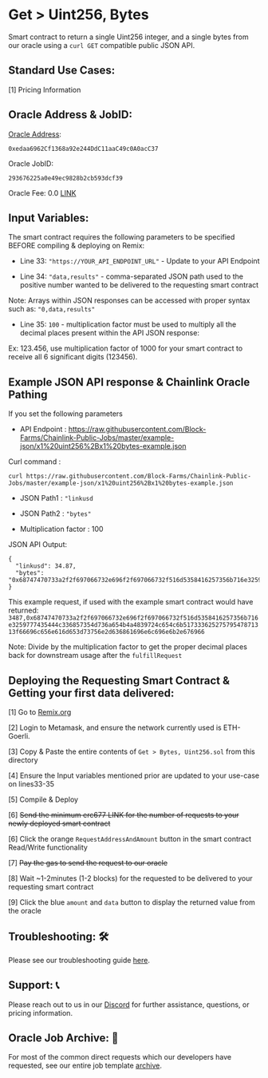# Get > Uint256, Bytes
Smart contract to return a single Uint256 integer, and a single bytes from our oracle using a `curl GET` compatible public JSON API.

## Standard Use Cases:
[1] Pricing Information

## Oracle Address & JobID:
[Oracle Address](https://goerli.etherscan.io/token/0xedaa6962Cf1368a92e244DdC11aaC49c0A0acC37): 
```
0xedaa6962Cf1368a92e244DdC11aaC49c0A0acC37
```
Oracle JobID: 
```
293676225a0e49ec9828b2cb593dcf39
```
Oracle Fee: 0.0 [LINK](https://goerli.etherscan.io/token/0x326C977E6efc84E512bB9C30f76E30c160eD06FB)

## Input Variables:
The smart contract requires the following parameters to be specified BEFORE compiling & deploying on Remix:

* Line 33: `"https://YOUR_API_ENDPOINT_URL"` - Update to your API Endpoint

* Line 34: `"data,results"` - comma-separated JSON path used to the positive number wanted to be delivered to the requesting smart contract

Note: Arrays within JSON responses can be accessed with proper syntax such as: `"0,data,results"`

* Line 35: `100` - multiplication factor must be used to multiply all the decimal places present within the API JSON response:

Ex: 123.456, use multiplication factor of 1000 for your smart contract to receive all 6 significant digits (123456).

## Example JSON API response & Chainlink Oracle Pathing
If you set the following parameters

* API Endpoint : https://raw.githubusercontent.com/Block-Farms/Chainlink-Public-Jobs/master/example-json/x1%20uint256%2Bx1%20bytes-example.json

Curl command : 
```
curl https://raw.githubusercontent.com/Block-Farms/Chainlink-Public-Jobs/master/example-json/x1%20uint256%2Bx1%20bytes-example.json
```

* JSON Path1 : `"linkusd`

* JSON Path2 : `"bytes"`

* Multiplication factor : 100

JSON API Output:
```
{
  "linkusd": 34.87,
  "bytes": "0x68747470733a2f2f697066732e696f2f697066732f516d5358416257356b716e3259777435444c336857354d736a654b4a4839724c654c6b51733362527579547871313f66696c656e616d653d73756e2d636861696e6c696e6b2e676966"
}
```
This example request, if used with the example smart contract would have returned: `3487,0x68747470733a2f2f697066732e696f2f697066732f516d5358416257356b716e3259777435444c336857354d736a654b4a4839724c654c6b51733362527579547871313f66696c656e616d653d73756e2d636861696e6c696e6b2e676966`

Note: Divide by the multiplication factor to get the proper decimal places back for downstream usage after the `fulfillRequest`

## Deploying the Requesting Smart Contract & Getting your first data delivered:
[1] Go to [Remix.org](https://remix.ethereum.org/)

[2] Login to Metamask, and ensure the network currently used is ETH-Goerli.

[3] Copy & Paste the entire contents of `Get > Bytes, Uint256.sol` from this directory

[4] Ensure the Input variables mentioned prior are updated to your use-case on lines33-35

[5] Compile & Deploy

[6] ~~Send the minimum erc677 LINK for the number of requests to your newly deployed smart contract~~

[6] Click the orange `RequestAddressAndAmount` button in the smart contract Read/Write functionality

[7] ~~Pay the gas to send the request to our oracle~~

[8] Wait ~1-2minutes (1-2 blocks) for the requested to be delivered to your requesting smart contract

[9] Click the blue `amount` and `data` button to display the returned value from the oracle

## Troubleshooting: :hammer_and_wrench:
Please see our troubleshooting guide [here](https://github.com/Block-Farms/Chainlink-Public-Jobs/blob/master/README.md#troubleshooting).

## Support: :telephone_receiver:
Please reach out to us in our [Discord](https://discord.gg/PgxRVrDUm7) for further assistance, questions, or pricing information.

## Oracle Job Archive: :scroll:
For most of the common direct requests which our developers have requested, see our entire job template [archive](https://github.com/Block-Farms/Chainlink-Job-Spec-Template-Smart-Contract-Archive/tree/main/2_Direct_Request).
